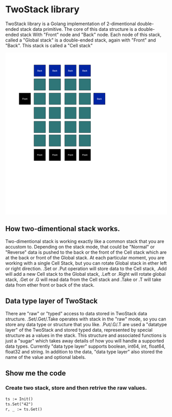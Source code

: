 # TwoStack library

TwoStack library is a Golang implementation of 2-dimentional double-ended stack data primitive. The core of this data structure is a double-ended stack With "Front" node and "Back" node. Each node of this stack, called a 
"Global stack" is a double-ended stack, again with "Front" and "Back". This stack is called a "Cell stack"

![TwoStack](Documentation/twostack.png)

## How two-dimentional stack works.

Two-dimentional stack is working exactly like a common stack that you are accustom to. Depending on the stack mode, that could be "Normal" or "Reverse" data is pushed to the back or the front of the Cell stack which are at the back or front of the Global stack. At each particular moment, you are working with a single Cell Stack, but you can rotate Global stack in ether left or right direction. .Set or .Put operation will store data to the Cell stack, .Add will add a new Cell stack to the Global stack, .Left or .Right will rotate global stack, .Get or .G will read data from the Cell stack and .Take or .T will take data from ether front or back of the stack.

## Data type layer of TwoStack

There are "raw" or "typed" access to data stored in TwoStack data structure. .Set/.Get/.Take operates with stack in the "raw" mode, so you can store any data type or structure that you like. .Put/.G/.T are used a "datatype layer" of the TwoStack and stored typed data, represented by special structure as a values in the stack. This structure and associated functions is just a "sugar" which takes away details of how you will handle a supported data types. Currently "data type layer" supports boolean, int64, int, float64, float32 and string. In addition to the data, "data type layer" also stored the name of the value and optional labels.

## Show me the code

### Create two stack, store and then retrive the raw values.

```
ts := Init()
ts.Set("42")
r, _ := ts.Get()
```
